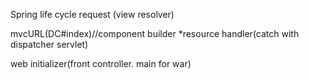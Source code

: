 Spring life cycle request (view resolver)


mvcURL(DC#index)//component builder
*resource handler(catch with dispatcher servlet) 

web initializer(front controller. main for war)
